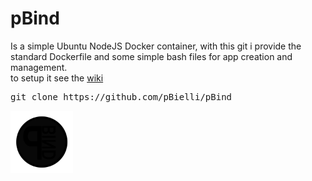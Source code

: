 # pBind
Is a simple Ubuntu NodeJS Docker container, with this git i provide the standard Dockerfile and some simple bash files for app creation and management.
<br/>to setup it see the <a href="https://github.com/pBielli/Dk_container/wiki">wiki</a>

<pre>git clone https://github.com/pBielli/pBind</pre>

<img height="100px" src="https://raw.githubusercontent.com/pBielli/pBind/master/wiki/logo_anim.gif"/>

